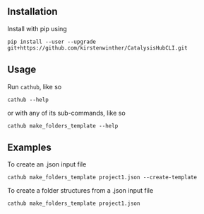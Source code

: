 ## Installation

Install with pip using

    pip install --user --upgrade git+https://github.com/kirstenwinther/CatalysisHubCLI.git


## Usage

Run `cathub`, like so

    cathub --help

or with any of its sub-commands, like so

    cathub make_folders_template --help

## Examples


To create an .json input file

    cathub make_folders_template project1.json --create-template

To create a folder structures from a .json input file

    cathub make_folders_template project1.json
